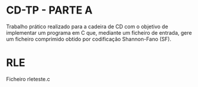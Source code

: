 # CD-TP - PARTE A
Trabalho prático realizado para a cadeira de CD com o objetivo  de implementar um programa em C que, mediante um ficheiro de entrada, gere um ficheiro comprimido obtido por codificação Shannon-Fano (SF). 

# RLE
Ficheiro rleteste.c 
